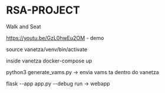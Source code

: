 # RSA-PROJECT

Walk and Seat


https://youtu.be/GzL0hwEu2OM - demo

source vanetza/venv/bin/activate

inside vanetza docker-compose up

python3 generate_vams.py -> envia vams ta dentro do vanetza

flask --app app.py --debug run -> webapp
